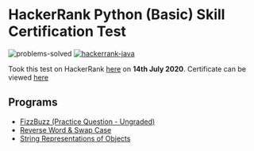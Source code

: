 # HackerRank Python (Basic) Skill Certification Test 

![problems-solved](https://img.shields.io/badge/Problems%20Solved-2/2-1abc9c.svg)
[![hackerrank-java](https://img.shields.io/badge/also%20see-Competitve%20Programming-1f72ff.svg)](https://github.com/anishLearnsToCode/competitive-programming)

Took this test on HackerRank [here](https://www.hackerrank.com/skills-verification) 
on __14th July 2020__. 
Certificate can be viewed [here](https://www.hackerrank.com/certificates/306084b1c4cc)

## Programs 
- [FizzBuzz (Practice Question - Ungraded)](fizzbuzz.py)
- [Reverse Word & Swap Case](reverse-word-and-swap-case.py)
- [String Representations of Objects](string-representation-of-objects.py)
